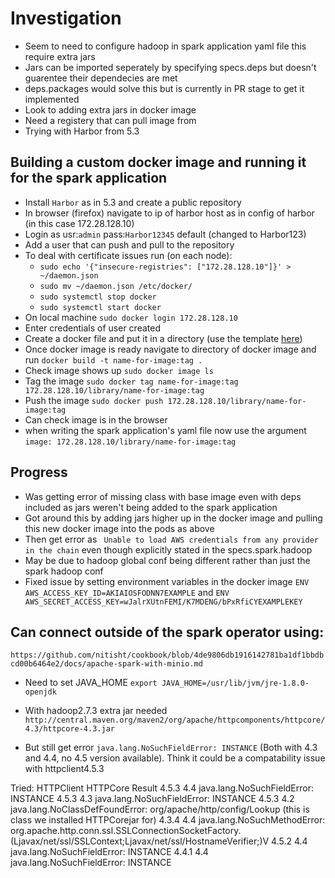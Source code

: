 # Investigation
* Seem to need to configure hadoop in spark application yaml file this require extra jars
* Jars can be imported seperately by specifying specs.deps but doesn't guarentee their dependecies are met
* deps.packages would solve this but is currently in PR stage to get it implemented
* Look to adding extra jars in docker image
* Need a registery that can pull image from
* Trying with Harbor from 5.3

## Building a custom docker image and running it for the spark application

* Install `Harbor` as in 5.3 and create a public repository
* In browser (firefox) navigate to ip of harbor host as in config of harbor (in this case 172.28.128.10)
* Login as usr:`admin` pass:`Harbor12345` default (changed to Harbor123)
* Add a user that can push and pull to the repository
* To deal with certificate issues run (on each node):
    - `sudo echo '{"insecure-registries": ["172.28.128.10"]}' > ~/daemon.json`
    - `sudo mv ~/daemon.json /etc/docker/`
    - `sudo systemctl stop docker`
    - `sudo systemctl start docker`
* On local machine `sudo docker login 172.28.128.10`
* Enter credentials of user created
* Create a docker file and put it in a directory (use the template [here](https://github.com/GoogleCloudPlatform/spark-on-k8s-operator/blob/master/spark-docker/Dockerfile))
* Once docker image is ready navigate to directory of docker image and run `docker build -t name-for-image:tag .`
* Check image shows up `sudo docker image ls`
* Tag the image `sudo docker tag name-for-image:tag 172.28.128.10/library/name-for-image:tag`
* Push the image `sudo docker push 172.28.128.10/library/name-for-image:tag`
* Can check image is in the browser
* when writing the spark application's yaml file now use the argument `image: 172.28.128.10/library/name-for-image:tag`

## Progress
* Was getting error of missing class with base image even with deps included as jars weren't being added to the spark application
* Got around this by adding jars higher up in the docker image and pulling this new docker image into the pods as above
* Then get error as ` Unable to load AWS credentials from any provider in the chain` even though explicitly stated in the specs.spark.hadoop
* May be due to hadoop global conf being different rather than just the spark hadoop conf
* Fixed issue by setting environment variables in the docker image `ENV AWS_ACCESS_KEY_ID=AKIAIOSFODNN7EXAMPLE` and `ENV AWS_SECRET_ACCESS_KEY=wJalrXUtnFEMI/K7MDENG/bPxRfiCYEXAMPLEKEY`

## Can connect outside of the spark operator using: 
`https://github.com/nitisht/cookbook/blob/4de9806db1916142781ba1df1bbdbcd00b6464e2/docs/apache-spark-with-minio.md`
* Need to set JAVA_HOME `export JAVA_HOME=/usr/lib/jvm/jre-1.8.0-openjdk`

* With hadoop2.7.3 extra jar needed `http://central.maven.org/maven2/org/apache/httpcomponents/httpcore/4.3/httpcore-4.3.jar`
* But still get error `java.lang.NoSuchFieldError: INSTANCE` (Both with 4.3 and 4.4, no 4.5 version available). Think it could be a compatability issue with httpclient4.5.3

Tried: 
HTTPClient HTTPCore                  Result
4.5.3       4.4     java.lang.NoSuchFieldError: INSTANCE
4.5.3       4.3     java.lang.NoSuchFieldError: INSTANCE
4.5.3       4.2     java.lang.NoClassDefFoundError: org/apache/http/config/Lookup (this is class we installed HTTPCorejar for)
4.3.4       4.4     java.lang.NoSuchMethodError: org.apache.http.conn.ssl.SSLConnectionSocketFactory.<init>(Ljavax/net/ssl/SSLContext;Ljavax/net/ssl/HostnameVerifier;)V
4.5.2       4.4     java.lang.NoSuchFieldError: INSTANCE
4.4.1       4.4     java.lang.NoSuchFieldError: INSTANCE

